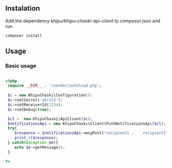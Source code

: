 ## Instalation

Add the dependency _khipu/khipu-chaski-api-client_ to _composer.json_ and run

```
composer install
```


## Usage

### Basic usage
```php

<?php
 require __DIR__ . '/vendor/autoload.php';
 
 $c = new KhipuChaski\Configuration();
 $c->setSecret('abc123');
 $c->setReceiverId(1234);
 $c->setDebug(true);

 $cl =  new KhipuChaski\ApiClient($c);
 $notificationsApi = new KhipuChaski\Client\PushNotificationsApi($cl);
 try{ 
    $response = $notificationsApi->msgPost("recipient1 ,    recipient2", "subject","Hello!!");
    print_r($response);
 } catch(Exception $e){
    echo $e->getMessage();
 }

?>
```
